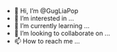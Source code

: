 - 👋 Hi, I’m @GugLiaPop
- 👀 I’m interested in ...
- 🌱 I’m currently learning ...
- 💞️ I’m looking to collaborate on ...
- 📫 How to reach me ...

<!---
GugLiaPop/GugLiaPop is a ✨ special ✨ repository because its `README.md` (this file) appears on your GitHub profile.
You can click the Preview link to take a look at your changes.
--->

